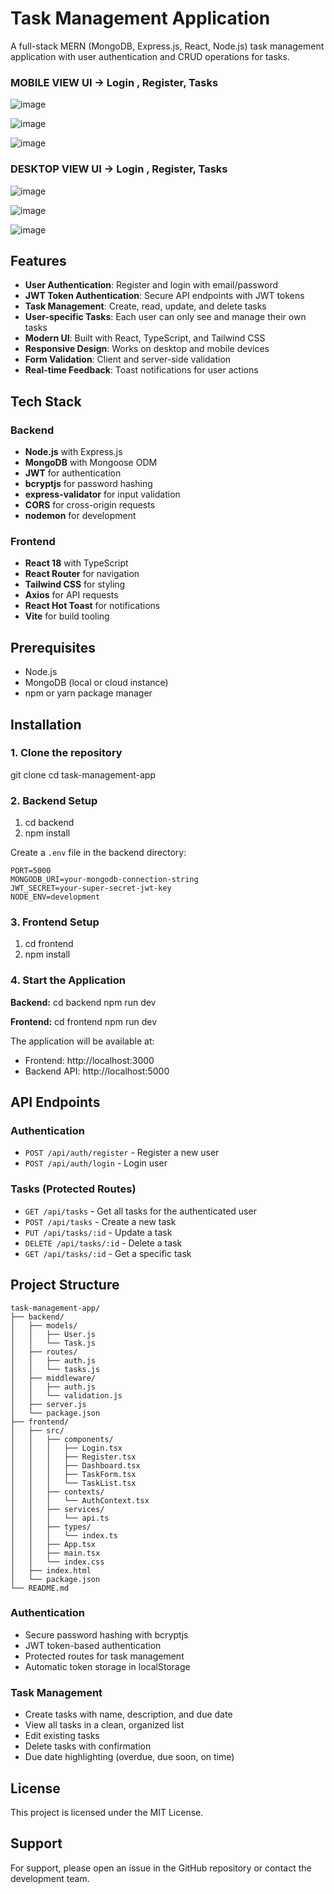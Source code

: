 # Task Management Application

A full-stack MERN (MongoDB, Express.js, React, Node.js) task management application with user authentication and CRUD operations for tasks.



### MOBILE VIEW UI -> Login , Register, Tasks
![image](https://github.com/user-attachments/assets/feb1604b-d685-46b2-a403-c3b2b3028a9d)

![image](https://github.com/user-attachments/assets/ce2f9f89-be78-41bc-abf4-8d1a4b34c2ef)

![image](https://github.com/user-attachments/assets/1821a72c-92f6-4174-ae38-e8b6550d5efb)


### DESKTOP VIEW UI -> Login , Register, Tasks
![image](https://github.com/user-attachments/assets/5f47212e-0a1e-4a7e-b84b-d9e14f163902)

![image](https://github.com/user-attachments/assets/09e22d20-a0ef-4bc0-891f-117b990283d5)

![image](https://github.com/user-attachments/assets/329a6a79-3704-4fd0-a29c-55e3010810de)

## Features

- **User Authentication**: Register and login with email/password
- **JWT Token Authentication**: Secure API endpoints with JWT tokens
- **Task Management**: Create, read, update, and delete tasks
- **User-specific Tasks**: Each user can only see and manage their own tasks
- **Modern UI**: Built with React, TypeScript, and Tailwind CSS
- **Responsive Design**: Works on desktop and mobile devices
- **Form Validation**: Client and server-side validation
- **Real-time Feedback**: Toast notifications for user actions

## Tech Stack

### Backend
- **Node.js** with Express.js
- **MongoDB** with Mongoose ODM
- **JWT** for authentication
- **bcryptjs** for password hashing
- **express-validator** for input validation
- **CORS** for cross-origin requests
- **nodemon** for development

### Frontend
- **React 18** with TypeScript
- **React Router** for navigation
- **Tailwind CSS** for styling
- **Axios** for API requests
- **React Hot Toast** for notifications
- **Vite** for build tooling

## Prerequisites

- Node.js
- MongoDB (local or cloud instance)
- npm or yarn package manager

## Installation

### 1. Clone the repository
git clone <repository-url>
cd task-management-app


### 2. Backend Setup
1. cd backend
2. npm install


Create a `.env` file in the backend directory:
```env
PORT=5000
MONGODB_URI=your-mongodb-connection-string
JWT_SECRET=your-super-secret-jwt-key
NODE_ENV=development
```

### 3. Frontend Setup
1. cd frontend
2. npm install

### 4. Start the Application


**Backend:**
cd backend
npm run dev

**Frontend:**
cd frontend
npm run dev

The application will be available at:
- Frontend: http://localhost:3000
- Backend API: http://localhost:5000



## API Endpoints

### Authentication
- `POST /api/auth/register` - Register a new user
- `POST /api/auth/login` - Login user

### Tasks (Protected Routes)
- `GET /api/tasks` - Get all tasks for the authenticated user
- `POST /api/tasks` - Create a new task
- `PUT /api/tasks/:id` - Update a task
- `DELETE /api/tasks/:id` - Delete a task
- `GET /api/tasks/:id` - Get a specific task


## Project Structure

```
task-management-app/
├── backend/
│   ├── models/
│   │   ├── User.js
│   │   └── Task.js
│   ├── routes/
│   │   ├── auth.js
│   │   └── tasks.js
│   ├── middleware/
│   │   ├── auth.js
│   │   └── validation.js
│   ├── server.js
│   └── package.json
├── frontend/
│   ├── src/
│   │   ├── components/
│   │   │   ├── Login.tsx
│   │   │   ├── Register.tsx
│   │   │   ├── Dashboard.tsx
│   │   │   ├── TaskForm.tsx
│   │   │   └── TaskList.tsx
│   │   ├── contexts/
│   │   │   └── AuthContext.tsx
│   │   ├── services/
│   │   │   └── api.ts
│   │   ├── types/
│   │   │   └── index.ts
│   │   ├── App.tsx
│   │   ├── main.tsx
│   │   └── index.css
│   ├── index.html
│   └── package.json
└── README.md
```


### Authentication
- Secure password hashing with bcryptjs
- JWT token-based authentication
- Protected routes for task management
- Automatic token storage in localStorage

### Task Management
- Create tasks with name, description, and due date
- View all tasks in a clean, organized list
- Edit existing tasks
- Delete tasks with confirmation
- Due date highlighting (overdue, due soon, on time)




## License

This project is licensed under the MIT License.

## Support

For support, please open an issue in the GitHub repository or contact the development team. 
